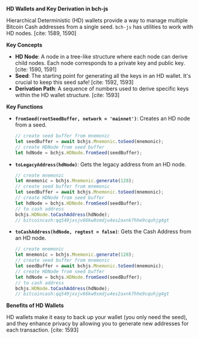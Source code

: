 **HD Wallets and Key Derivation in bch-js**

Hierarchical Deterministic (HD) wallets provide a way to manage multiple Bitcoin Cash addresses from a single seed. `bch-js` has utilities to work with HD nodes. [cite: 1589, 1590]

**Key Concepts**

* **HD Node**: A node in a tree-like structure where each node can derive child nodes. Each node corresponds to a private key and public key. [cite: 1590, 1591]
* **Seed**: The starting point for generating all the keys in an HD wallet. It's crucial to keep this seed safe! [cite: 1592, 1593]
* **Derivation Path**: A sequence of numbers used to derive specific keys within the HD wallet structure. [cite: 1593]

**Key Functions**

* **`fromSeed(rootSeedBuffer, network = 'mainnet')`**: Creates an HD node from a seed.

    ```javascript
    // create seed buffer from mnemonic
    let seedBuffer = await bchjs.Mnemonic.toSeed(mnemonic);
    // create HDNode from seed buffer
    let hdNode = bchjs.HDNode.fromSeed(seedBuffer);
    ```

* **`toLegacyAddress(hdNode)`**: Gets the legacy address from an HD node.

    ```javascript
    // create mnemonic
    let mnemonic = bchjs.Mnemonic.generate(128);
    // create seed buffer from mnemonic
    let seedBuffer = await bchjs.Mnemonic.toSeed(mnemonic);
    // create HDNode from seed buffer
    let hdNode = bchjs.HDNode.fromSeed(seedBuffer);
    // to cash address
    bchjs.HDNode.toCashAddress(hdNode);
    // bitcoincash:qq549jxsjv66kw0smdju4es2axnk7hhe9cquhjg4gt
    ```

* **`toCashAddress(hdNode, regtest = false)`**: Gets the Cash Address from an HD node.

    ```javascript
    // create mnemonic
    let mnemonic = bchjs.Mnemonic.generate(128);
    // create seed buffer from mnemonic
    let seedBuffer = await bchjs.Mnemonic.toSeed(mnemonic);
    // create HDNode from seed buffer
    let hdNode = bchjs.HDNode.fromSeed(seedBuffer);
    // to cash address
    bchjs.HDNode.toCashAddress(hdNode);
    // bitcoincash:qq549jxsjv66kw0smdju4es2axnk7hhe9cquhjg4gt
    ```


**Benefits of HD Wallets**

HD wallets make it easy to back up your wallet (you only need the seed), and they enhance privacy by allowing you to generate new addresses for each transaction. [cite: 1593]
